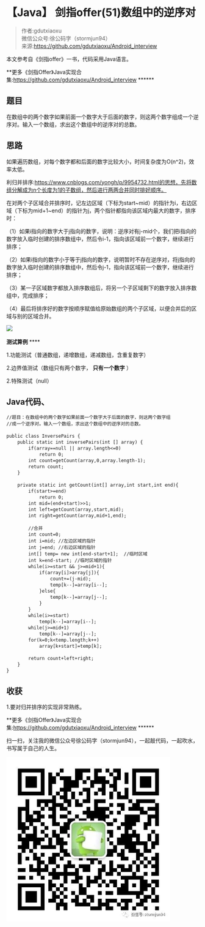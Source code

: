 # 【Java】 剑指offer(51)数组中的逆序对  
  
> 作者:gdutxiaoxu<br/> 微信公众号:徐公码字（stormjun94）<br/>来源:https://github.com/gdutxiaoxu/Android_interview

本文参考自《剑指offer》一书，代码采用Java语言。

**更多《剑指Offer》Java实现合集:https://github.com/gdutxiaoxu/Android_interview ******

## 题目

在数组中的两个数字如果前面一个数字大于后面的数字，则这两个数字组成一个逆序对。输入一个数组，求出这个数组中的逆序对的总数。

## 思路

如果遍历数组，对每个数字都和后面的数字比较大小，时间复杂度为O(n^2)，效率太低。

利归并排序:https://www.cnblogs.com/yongh/p/9954732.html的思想，先将数组分解成为n个长度为1的子数组，然后进行两两合并同时排好顺序。

在对两个子区域合并排序时，记左边区域（下标为start~mid）的指针为i，右边区域（下标为mid+1~end）的指针为j，两个指针都指向该区域内最大的数字，排序时：

（1）如果i指向的数字大于j指向的数字，说明：逆序对有j-mid个，我们把i指向的数字放入临时创建的排序数组中，然后令i-1，指向该区域前一个数字，继续进行排序；

（2）如果i指向的数字小于等于j指向的数字，说明暂时不存在逆序对，将j指向的数字放入临时创建的排序数组中，然后令j-1，指向该区域前一个数字，继续进行排序；

（3）某一子区域数字都放入排序数组后，将另一个子区域剩下的数字放入排序数组中，完成排序；

（4）最后将排序好的数字按顺序赋值给原始数组的两个子区域，以便合并后的区域与别的区域合并。

![](https://img2018.cnblogs.com/blog/1407330/201811/1407330-20181114084308747-1926985388.png)

**测试算例** ****

1.功能测试（普通数组，递增数组，递减数组，含重复数字）

2.边界值测试（数组只有两个数字， **只有一个数字** ）

2.特殊测试（null）

## **Java代码、**

    
    
    //题目：在数组中的两个数字如果前面一个数字大于后面的数字，则这两个数字组
    //成一个逆序对。输入一个数组，求出这个数组中的逆序对的总数。
    
    public class InversePairs {
        public static int inversePairs(int [] array) {
            if(array==null || array.length<=0)
                return 0;
            int count=getCount(array,0,array.length-1);
            return count;
        }
        
        private static int getCount(int[] array,int start,int end){
            if(start>=end)
                return 0;
            int mid=(end+start)>>1;
            int left=getCount(array,start,mid);
            int right=getCount(array,mid+1,end);
            
            //合并
            int count=0;
            int i=mid; //左边区域的指针
            int j=end; //右边区域的指针
            int[] temp= new int[end-start+1];  //临时区域
            int k=end-start; //临时区域的指针
            while(i>=start && j>=mid+1){
                if(array[i]>array[j]){
                    count+=(j-mid);
                    temp[k--]=array[i--];
                }else{
                    temp[k--]=array[j--];
                }
            }
            while(i>=start)
                temp[k--]=array[i--];
            while(j>=mid+1)
                temp[k--]=array[j--];
            for(k=0;k<temp.length;k++)
                array[k+start]=temp[k];
            
            return count+left+right;
        }
    }
    

## **收获**

1.要对归并排序的实现非常熟练。

**更多《剑指Offer》Java实现合集:https://github.com/gdutxiaoxu/Android_interview ******

扫一扫，关注我的微信公众号徐公码字（stormjun94），一起敲代码，一起吹水，书写属于自己的人生。

![](https://raw.githubusercontent.com/gdutxiaoxu/blog_pic/master/offer/20200722234908.png)